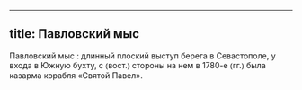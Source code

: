 
---
title: Павловский мыс
---
Павловский мыс
: длинный плоский выступ берега в Севастополе, у входа в Южную бухту, с ⦅вост.⦆ стороны на нем в 1780-е ⦅гг.⦆ была казарма корабля «Святой Павел».
